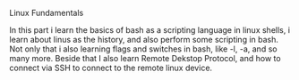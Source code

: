 Linux Fundamentals

In this part i learn the basics of bash as a scripting language in linux shells, i learn about linus as the history, and also perform some scripting in bash. Not only that i also learning flags and switches in bash, like -l, -a, and so many more. Beside that I also learn Remote Dekstop Protocol, and how to connect via SSH to connect to the remote linux device. 

